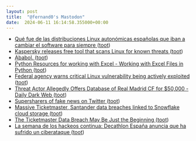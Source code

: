 ```yaml
---
layout: post
title:  "@fernand0's Mastodon"
date:  2024-06-11 16:14:58.355000+00:00
---
```

*  [Qué fue de las distribuciones Linux autonómicas españolas que iban a cambiar el software para siempre ](https://www.genbeta.com/a-fondo/que-fue-distribuciones-linux-autonomicas-espanolas-que-iban-a-cambiar-software-para-siempr) ([toot](https://mastodon.social/@fernand0/112598876052087346))
*  [Kaspersky releases free tool that scans Linux for known threats ](https://www.bleepingcomputer.com/news/software/kaspersky-releases-free-tool-that-scans-linux-for-known-threats) ([toot](https://mastodon.social/@fernand0/112598746745779256))
*  [Ababol. ](https://avecesunafoto.wordpress.com/2024/06/11/ababol) ([toot](https://mastodon.social/@fernand0/112598607424990813))
*  [Python Resources for working with Excel - Working with Excel Files in Python ](https://www.python-excel.org) ([toot](https://mastodon.social/@fernand0/112598446900523751))
*  [Federal agency warns critical Linux vulnerability being actively exploited ](https://arstechnica.com/security/2024/05/federal-agency-warns-critical-linux-vulnerability-being-actively-exploited) ([toot](https://mastodon.social/@fernand0/112598202781736119))
*  [Threat Actor Allegedly Offers Database of Real Madrid CF for $50,000 - Daily Dark Web ](https://dailydarkweb.net/threat-actor-allegedly-offers-database-of-real-madrid-cf-for-50000) ([toot](https://mastodon.social/@fernand0/112598067244869260))
*  [Supersharers of fake news on Twitter   ](https://www.science.org/doi/10.1126/science.adl4435) ([toot](https://mastodon.social/@fernand0/112597669263815544))
*  [Massive Ticketmaster, Santander data breaches linked to Snowflake cloud storage ](https://www.theverge.com/2024/5/31/24168984/ticketmaster-santander-data-breach-snowflake-cloud-storag) ([toot](https://mastodon.social/@fernand0/112597592101394863))
*  [The Ticketmaster Data Breach May Be Just the Beginning ](https://www.wired.com/story/snowflake-breach-ticketmaster-santander-ticketek-hacked) ([toot](https://mastodon.social/@fernand0/112597188818919430))
*  [La semana de los hackeos continua: Decathlon España anuncia que ha sufrido un ciberataque  ](https://www.eleconomista.es/tecnologia/noticias/12842722/05/24/la-semana-de-los-hackeos-continua-decathlon-espana-anuncia-que-ha-sufrido-un-ciberataque.html) ([toot](https://mastodon.social/@fernand0/112597125852180964))
